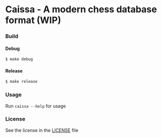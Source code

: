 # Caissa - A modern chess database format (WIP)

### Build

#### Debug
```bash
$ make debug
```

#### Release
```bash
$ make release
```

### Usage

Run `caissa --help` for usage

### License

See the license in the [LICENSE](./LICENSE) file